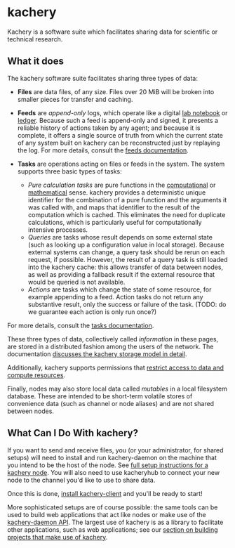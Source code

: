 # kachery

Kachery is a software suite which facilitates sharing data for scientific or technical research.

## What it does

The kachery software suite facilitates sharing three types of data:

* **Files** are data files, of any size. Files over 20 MiB will be broken into
smaller pieces for transfer and caching.

* **Feeds** are *append-only* logs, which operate like a digital
[lab notebook](https://en.wikipedia.org/wiki/Lab_notebook) or
[ledger](https://en.wikipedia.org/wiki/Ledger). Because such a feed is append-only
and signed, it presents a reliable history of actions taken by any agent; and
because it is complete, it offers a single source of truth from which the current
state of any system built on kachery can be reconstructed just by replaying the
log. For more details, consult the [feeds documentation](./feeds.md).

* **Tasks** are operations acting on files or feeds in the system. The system
supports three basic types of tasks:
  * *Pure calculation tasks* are pure functions in the
  [computational](https://en.wikipedia.org/wiki/Pure_function)
  or [mathematical](https://en.wikipedia.org/wiki/Function_(mathematics)) sense.
  kachery provides a deterministic unique identifier for the combination
  of a pure function and the arguments it was called with, and maps that identifier to
  the result of the computation which is cached.
  This eliminates the need for duplicate calculations,
  which is particularly useful for computationally intensive processes.
  * *Queries* are tasks whose result depends on some external state (such as
  looking up a configuration value in local storage). Because external systems can
  change, a query task should be rerun on each request, if possible.
  However, the result
  of a query task is still loaded into the kachery cache: this allows transfer of data between nodes, as well as providing a fallback result if the external resource
  that would be queried is not available.
  * *Actions* are tasks which change the state of some resource, for example appending to a feed. Action tasks do not return any
  substantive result, only the success or failure of the task. (TODO: do we guarantee each action is only run once?)

For more details, consult the [tasks documentation](./tasks.md).

These three types of data, collectively called *information* in these pages,
are stored in a distributed fashion among the users of the network. The documentation
[discusses the kachery storage model in detail](./storage.md).

Additionally, kachery supports permissions that [restrict access to data and compute resources](./security.md).

Finally, nodes may also store local data called *mutables* in a local filesystem database.
These are intended to be short-term volatile stores of convenience data (such as channel
or node aliases) and are not shared between nodes.

## What Can I Do With kachery?

If you want to send and receive files, you (or your administrator, for shared setups)
will need to install and run kachery-daemon on the machine that you intend to be the
host of the node. See [full setup instructions for a kachery node](./kacheryhub-markdown/hostKacheryNode.md).
You will also need to use kacheryhub to connect your new node to the channel you'd
like to use to share data.

Once this is done, [install kachery-client](./client-howto.md) and you'll be ready to start!

More sophisticated setups are of course possible: the same tools can be used to build
web applications that act like nodes or make use of the [kachery-daemon API](./daemon-api.md).
The largest use of kachery is as a library to facilitate other applications, such as
web applications; see our [section on building projects that make use of kachery](./building.md).
